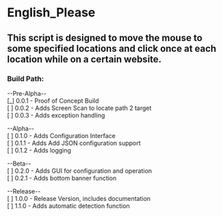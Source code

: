 # English_Please  

## This script is designed to move the mouse to some specified locations and click once at each location while on a certain website.  

### Build Path:  
  
--Pre-Alpha--  
[_] 0.0.1 - Proof of Concept Build  
[ ] 0.0.2 - Adds Screen Scan to locate path 2 target  
[ ] 0.0.3 - Adds exception handling  
  
--Alpha--  
[ ] 0.1.0 - Adds Configuration Interface  
[ ] 0.1.1 - Adds Add JSON configuration support  
[ ] 0.1.2 - Adds logging  
  
--Beta--  
[ ] 0.2.0 - Adds GUI for configuration and operation  
[ ] 0.2.1 - Adds bottom banner function  
  
--Release--  
[ ] 1.0.0 - Release Version, includes documentation  
[ ] 1.1.0 - Adds automatic detection function  

